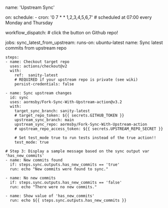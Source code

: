 name: 'Upstream Sync'

on:
  schedule:
    - cron:  '0 7 * * 1,2,3,4,5,6,7'
    # scheduled at 07:00 every Monday and Thursday

  workflow_dispatch:  # click the button on Github repo!

jobs:
  sync_latest_from_upstream:
    runs-on: ubuntu-latest
    name: Sync latest commits from upstream repo

    steps:
    - name: Checkout target repo
      uses: actions/checkout@v2
      with:
        ref:  sanity-latest
        # REQUIRED if your upstream repo is private (see wiki)
        persist-credentials: false

    - name: Sync upstream changes
      id: sync
      uses: aormsby/Fork-Sync-With-Upstream-action@v3.2
      with:
        target_sync_branch: sanity-latest
        # target_repo_token: ${{ secrets.GITHUB_TOKEN }}
        upstream_sync_branch: main
        upstream_sync_repo: aormsby/Fork-Sync-With-Upstream-action
        # upstream_repo_access_token: ${{ secrets.UPSTREAM_REPO_SECRET }}

        # Set test_mode true to run tests instead of the true action!!
        test_mode: true
      
    # Step 3: Display a sample message based on the sync output var 'has_new_commits'
    - name: New commits found
      if: steps.sync.outputs.has_new_commits == 'true'
      run: echo "New commits were found to sync."
    
    - name: No new commits
      if: steps.sync.outputs.has_new_commits == 'false'
      run: echo "There were no new commits."
      
    - name: Show value of 'has_new_commits'
      run: echo ${{ steps.sync.outputs.has_new_commits }}
